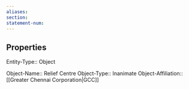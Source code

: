 ```yaml
---
aliases: 
section: 
statement-num: 
---
```

## Properties

Entity-Type:: Object

Object-Name:: Relief Centre 
Object-Type::  Inanimate
Object-Affiliation:: [[Greater Chennai Corporation|GCC]]